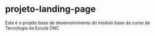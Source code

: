 # projeto-landing-page
Este é o projeto base de desenvolvimento do módulo base do curso de Tecnologia da Escola DNC
